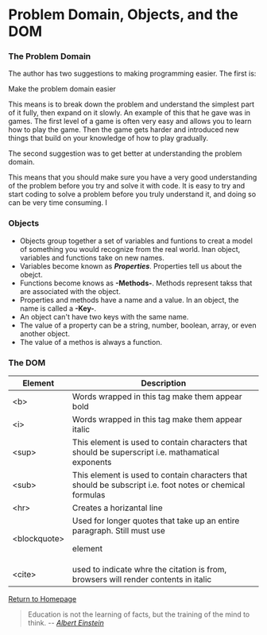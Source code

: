 # Problem Domain, Objects, and the DOM

### The Problem Domain
The author has two suggestions to making programming easier. The first is:

Make the problem domain easier

This means is to break down the problem and understand the simplest part of it fully, then expand on it slowly. An example of this that he gave was in games.  The first level of a game is often very easy and allows you to learn how to play the game.  Then the game gets harder and introduced new things that build on your knowledge of how to play gradually. 

The second suggestion was to get better at understanding the problem domain.

This means that you should make sure you have a very good understanding of the problem before you try and solve it with code.  It is easy to try and start coding to solve a problem before you truly understand it, and doing so can be very time consuming.  I 

  
### Objects

* Objects group together a set of variables and funtions to creat a model of something you would recognize from the real world. Inan object, variables and functions take on new names.
* Variables become known as **_Properties_**. Properties tell us about the obejct.
* Functions become knows as **-Methods-**.  Methods represent takss that are associated with the object.
* Properties and methods have a name and a value. In an object, the name is called a **-Key-**.
* An object can't have two keys with the same name.
* The value of a property can be a string, number, boolean, array, or even another object.  
* The value of a methos is always a function.
  




### The DOM

| Element  | Description |
| ---------------- | ---------------- |
| \<b\> | Words wrapped in this tag make them appear bold  |
| \<i\>  | Words wrapped in this tag make them appear italic  |
| \<sup\> | This element is used to contain characters that should be superscript i.e. mathamatical exponents|
| \<sub\> | This element is used to contain characters that should be subscript i.e. foot notes or chemical formulas |
| \<hr\> | Creates a horizantal line  |
| \<blockquote\> | Used for longer quotes that take up an entire paragraph. Still must use <p> element |
| \<cite\> | used to indicate whre the citation is from, browsers will render contents in italic|


[Return to Homepage](https://claudiobailon.github.io/reading-notes/)


 
>Education is not the learning of facts,
>but the training of the mind to think.
> -- <cite>[Albert Einstein][1]</cite>

[1]:https://www.goodreads.com/quotes/6137386-education-is-not-the-learning-of-facts-but-the-training  
